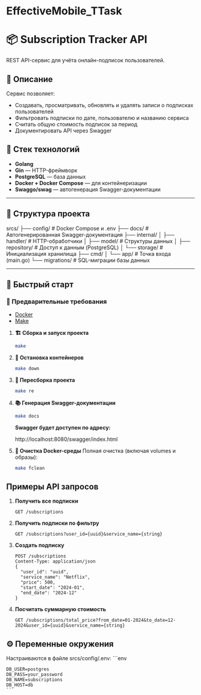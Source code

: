 #  EffectiveMobile_TTask
#  📦 Subscription Tracker API

REST API-сервис для учёта онлайн-подписок пользователей.

##  📑 Описание

Сервис позволяет:

- Создавать, просматривать, обновлять и удалять записи о подписках пользователей
- Фильтровать подписки по дате, пользователю и названию сервиса
- Считать общую стоимость подписок за период
- Документировать API через Swagger

##  🧱 Стек технологий

- **Golang**
- **Gin** — HTTP-фреймворк
- **PostgreSQL** — база данных
- **Docker + Docker Compose** — для контейнеризации
- **Swaggo/swag** — автогенерация Swagger-документации

---

##  📁 Структура проекта
srcs/
├── config/ # Docker Compose и .env
├── docs/ # Автогенерированная Swagger-документация
├── internal/
│ ├── handler/ # HTTP-обработчики
│ ├── model/ # Структуры данных
│ ├── repository/ # Доступ к данным (PostgreSQL)
│ └── storage/ # Инициализация хранилища
├── cmd/
│ └── app/ # Точка входа (main.go)
└── migrations/ # SQL-миграции базы данных


---

##  🚀 Быстрый старт

### 🔧 Предварительные требования

- [Docker](https://www.docker.com/)
- [Make](https://www.gnu.org/software/make/)

1.  **🏗 Сборка и запуск проекта**
    ```bash
    make
    ```
    
2.  **🛑 Остановка контейнеров**
    ```bash
    make down
    ```

3.  **🔁 Пересборка проекта**
    ```bash
    make re
    ```

4.  **📚 Генерация Swagger-документации**
    ```bash
    make docs
    ```
    **Swagger будет доступен по адресу:**
    
    http://localhost:8080/swagger/index.html

5.  **🧼 Очистка Docker-среды**
    Полная очистка (включая volumes и образы):
    ```bash
    make fclean
    ```

##  Примеры API запросов

1.  **Получить все подписки**
    ```http
    GET /subscriptions
    ```

2.  **Получить подписки по фильтру**
    ```http
    GET /subscriptions?user_id={uuid}&service_name={string}
    ```

3.  **Создать подписку**
    ```http
    POST /subscriptions
    Content-Type: application/json 
    {
      "user_id": "uuid",
      "service_name": "Netflix",
      "price": 500,
      "start_date": "2024-01",
      "end_date": "2024-12"
    }
    ```

4.  **Посчитать суммарную стоимость**
    ```http
    GET /subscriptions/total_price?from_date=01-2024&to_date=12-2024&user_id={uuid}&service_name={string}
    ```

##  ⚙️ Переменные окружения

Настраиваются в файле srcs/config/.env:
    ```env

    DB_USER=postgres
    DB_PASS=your_password
    DB_NAME=subscriptions
    DB_HOST=db
    ```
